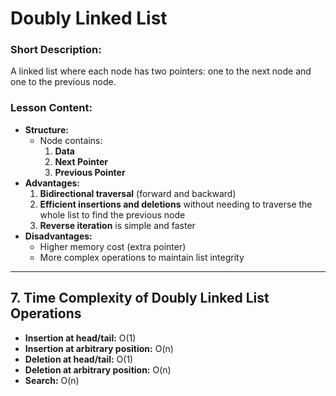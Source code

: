 # Doubly Linked List

### Short Description:

A linked list where each node has two pointers: one to the next node and one to the previous node.

### Lesson Content:

- **Structure:**
  - Node contains:
    1. **Data**
    2. **Next Pointer**
    3. **Previous Pointer**
- **Advantages:**
  1. **Bidirectional traversal** (forward and backward)
  2. **Efficient insertions and deletions** without needing to traverse the whole list to find the previous node
  3. **Reverse iteration** is simple and faster
- **Disadvantages:**
  - Higher memory cost (extra pointer)
  - More complex operations to maintain list integrity

---

## 7. Time Complexity of Doubly Linked List Operations

- **Insertion at head/tail:** O(1)
- **Insertion at arbitrary position:** O(n)
- **Deletion at head/tail:** O(1)
- **Deletion at arbitrary position:** O(n)
- **Search:** O(n)
